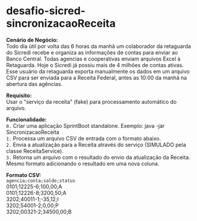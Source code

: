 # desafio-sicred-sincronizacaoReceita

**Cenário de Negócio:**  
Todo dia útil por volta das 6 horas da manhã um colaborador da retaguarda do Sicredi recebe e organiza as informações de contas para enviar ao Banco Central. Todas agencias e cooperativas enviam arquivos Excel à Retaguarda. Hoje o Sicredi já possiu mais de 4 milhões de contas ativas.
Esse usuário da retaguarda exporta manualmente os dados em um arquivo CSV para ser enviada para a Receita Federal, antes as 10:00 da manhã na abertura das agências.

**Requisito:**  
Usar o "serviço da receita" (fake) para processamento automático do arquivo.

**Funcionalidade:**  
`0.` Criar uma aplicação SprintBoot standalone. Exemplo: java -jar SincronizacaoReceita <input-file>  
`1.` Processa um arquivo CSV de entrada com o formato abaixo.  
`2.` Envia a atualização para a Receita através do serviço (SIMULADO pela classe ReceitaService).  
`3.` Retorna um arquivo com o resultado do envio da atualização da Receita. Mesmo formato adicionando o resultado em uma nova coluna.  

**Formato CSV:**  
`agencia;conta;saldo;status`  
0101;12225-6;100,00;A  
0101;12226-8;3200,50;A  
3202;40011-1;-35,12;I  
3202;54001-2;0,00;P  
3202;00321-2;34500,00;B  
